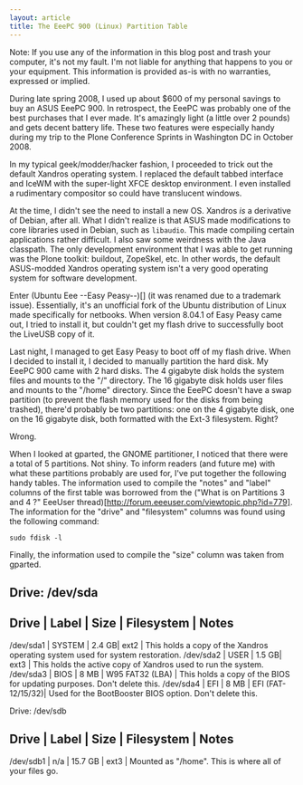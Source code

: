 ```yaml
---
layout: article
title: The EeePC 900 (Linux) Partition Table
---
```

Note: If you use any of the information in this blog post and trash
your computer, it's not my fault. I'm not liable for anything that
happens to you or your equipment.  This information is provided as-is
with no warranties, expressed or implied.

During late spring 2008, I used up about $600 of my personal savings to
buy an ASUS EeePC 900.   In retrospect, the EeePC was probably one of
the best purchases that I ever made.  It's amazingly light (a little
over 2 pounds) and gets decent battery life.  These two features were
especially handy during my trip to the Plone Conference Sprints in
Washington DC in October 2008.

In my typical geek/modder/hacker fashion, I proceeded to trick out the
default Xandros operating system. I replaced the default tabbed
interface and IceWM with the super-light XFCE desktop environment.  I
even installed a rudimentary compositor so could have translucent
windows.

At the time, I didn't see the need to install a new OS.  Xandros *is* a
derivative of Debian, after all.  What I didn't realize is that ASUS
made modifications to core libraries used in Debian, such as `libaudio`.
This made compiling certain applications rather difficult.  I also saw
some weirdness with the Java classpath.   The only development
environment that I was able to get running was the Plone toolkit:
buildout, ZopeSkel, etc.  In other words, the default ASUS-modded
Xandros operating system isn't a very good operating system for
software development.

Enter (Ubuntu Eee --Easy Peasy--)[] (it was renamed due to a trademark
issue).  Essentially, it's an unofficial fork of the Ubuntu
distribution of Linux made specifically for netbooks.  When version
8.04.1 of Easy Peasy came out, I tried to install it, but couldn't get
my flash drive to successfully boot the LiveUSB copy of it.

Last night, I managed to get Easy Peasy to boot off of my flash drive.
When I decided to install it, I decided to manually partition the hard
disk.  My EeePC 900 came with 2 hard disks.  The 4 gigabyte disk holds
the system files and mounts to the "/" directory.  The 16 gigabyte disk
holds user files and mounts to the "/home" directory.  Since the EeePC
doesn't have a swap partition (to prevent the flash memory used for the
disks from being trashed), there'd probably be two partitions: one on
the 4 gigabyte disk, one on the 16 gigabyte disk, both formatted with
the Ext-3 filesystem. Right?

Wrong.

When I looked at gparted, the GNOME partitioner, I noticed that there
were a total of 5 partitions.  Not shiny.  To inform readers (and
future me) with what these partitions probably are used for, I've put
together the following handy tables.  The information used to compile
the "notes" and "label" columns of the first table was borrowed from
the ("What is on Partitions 3 and 4 ?"
EeeUser thread)[http://forum.eeeuser.com/viewtopic.php?id=779].  The
information for the "drive" and "filesystem" columns was found using
the following command:

	sudo fdisk -l

Finally, the information used to compile the "size" column was taken
from gparted.

Drive: /dev/sda
---------------

Drive		| Label		| Size	| Filesystem		| Notes
------------------------------------------------------------------------------------------------------------------------------------
/dev/sda1 	| SYSTEM	| 2.4 GB| ext2				| This holds a copy of the Xandros operating system used for system restoration.
/dev/sda2 	| USER		| 1.5 GB| ext3				| This holds the active copy of Xandros used to run the system.
/dev/sda3 	| BIOS		| 8 MB	| W95 FAT32 (LBA)	| This holds a copy of the BIOS for updating purposes. Don't delete this.
/dev/sda4 	| EFI		| 8 MB	| EFI (FAT-12/15/32)| Used for the BootBooster BIOS option. Don't delete this.

Drive: /dev/sdb

Drive		| Label	| Size		| Filesystem	| Notes
------------------------------------------------------------------------------------------------------------------------------------
/dev/sdb1	| n/a	| 15.7 GB	| ext3			| Mounted as "/home". This is where all of your files go.
